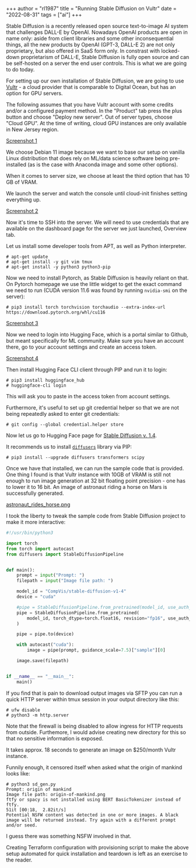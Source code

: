 +++
author = "rl1987"
title = "Running Stable Diffusion on Vultr"
date = "2022-08-31"
tags = ["ai"]
+++

Stable Diffusion is a recently released open source text-to-image AI system that
challenges DALL-E by OpenAI. Nowadays OpenAI products are open in name only:
aside from client libraries and some other inconsequential things, all the
new products by OpenAI (GPT-3, DALL-E 2) are not only proprietary, but also
offered in SaaS form only. In constrast with locked-down proprietarism of DALL-E, 
Stable Diffusion is fully open source and can be self-hosted on a server the
end user controls. This is what we are going to do today.

For setting up our own installation of Stable Diffusion, we are going to use
[Vultr](https://vultr.com/) - a cloud provider that is comparable to Digital
Ocean, but has an option for GPU servers.

The following assumes that you have Vultr account with some credits and/or a
configured payment method. In the "Product" tab press the plus button and 
choose "Deploy new server". Out of server types, choose "Cloud GPU". At the
time of writing, cloud GPU instances are only available in New Jersey region.

[Screenshot 1](/2022-08-30_16.58.06.png)

We choose Debian 11 image because we want to base our setup on vanilla Linux
distribution that does rely on ML/data science software being pre-installed 
(as is the case with Anaconda image and some other options). 

When it comes to server size, we choose at least the third option that has 
10 GB of VRAM.

We launch the server and watch the console until cloud-init finishes setting
everything up.

[Screenshot 2](/2022-08-30_17.58.28.png)

Now it's time to SSH into the server. We will need to use credentials that
are available on the dashboard page for the server we just launched, Overview
tab.

Let us install some developer tools from APT, as well as Python interpreter.

```
# apt-get update
# apt-get install -y git vim tmux
# apt-get install -y python3 python3-pip
```

Now we need to install Pytorch, as Stable Diffusion is heavily reliant on that.
On Pytorch homepage we use the little widget to get the exact command we need 
to run (CUDA version 11.6 was found by running `nvidia-smi` on the server):

```
# pip3 install torch torchvision torchaudio --extra-index-url https://download.pytorch.org/whl/cu116
```

[Screenshot 3](/2022-08-30_18.04.02.png)

Now we need to login into Hugging Face, which is a portal similar to Github,
but meant specifically for ML community. Make sure you have an account there,
go to your account settings and create an access token. 

[Screenshot 4](/2022-08-30_17.10.54.png)

Then install Hugging Face CLI client through PIP and run it to login:

```
# pip3 install huggingface_hub
# huggingface-cli login
```

This will ask you to paste in the access token from account settings.

Furthermore, it's useful to set up git credential helper so that we are 
not being repeatedly asked to enter git credentials:

```
# git config --global credential.helper store
```

Now let us go to Hugging Face page for [Stable Diffusion v. 1.4]( https://huggingface.co/CompVis/stable-diffusion-v1-4).

It recommends us to install [`diffusers`](https://github.com/huggingface/diffusers) library via PIP:

```
# pip3 install --upgrade diffusers transformers scipy
```

Once we have that installed, we can run the sample code that is provided.
One thing I found is that Vultr instance with 10GB of VRAM is still not enough
to run image generation at 32 bit floating point precision - one has to lower it
to 16 bit. An image of astronaut riding a horse on Mars is successfully generated.

[astronaut_rides_horse.png](/astronaut_rides_horse.png)

I took the liberty to tweak the sample code from Stable Diffusion project to make it
more interactive:

```python
#!/usr/bin/python3

import torch
from torch import autocast
from diffusers import StableDiffusionPipeline


def main():
    prompt = input("Prompt: ")
    filepath = input("Image file path: ")

    model_id = "CompVis/stable-diffusion-v1-4"
    device = "cuda"

    #pipe = StableDiffusionPipeline.from_pretrained(model_id, use_auth_token=True)
    pipe = StableDiffusionPipeline.from_pretrained(
        model_id, torch_dtype=torch.float16, revision="fp16", use_auth_token=True
    )

    pipe = pipe.to(device)

    with autocast("cuda"):
        image = pipe(prompt, guidance_scale=7.5)["sample"][0]

    image.save(filepath)


if __name__ == "__main__":
    main()

```

If you find that is pain to download output images via SFTP you can run a quick
HTTP server within tmux session in your output directory like this:

```
# ufw disable
# python3 -m http.server
```
Note that the firewall is being disabled to allow ingress for HTTP requests
from outside. Furthemore, I would advise creating new directory for this so that no
sensitive information is exposed.

It takes approx. 18 seconds to generate an image on $250/month Vultr instance.

Funnily enough, it censored itself when asked what the origin of mankind looks like:

```
# python3 sd_gen.py 
Prompt: origin of mankind
Image file path: origin-of-mankind.png
ftfy or spacy is not installed using BERT BasicTokenizer instead of ftfy.
51it [00:18,  2.82it/s]
Potential NSFW content was detected in one or more images. A black image will be returned instead. Try again with a different prompt and/or seed.
```

I guess there was something NSFW involved in that.

Creating Terraform configuration with provisioning script to make the above
setup automated for quick installation and teardown is left as an exercise to
the reader.

